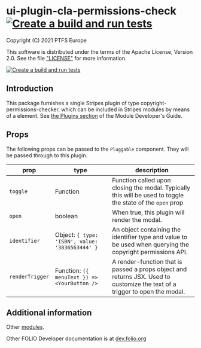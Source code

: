 # ui-plugin-cla-permissions-check [![Create a build and run tests](https://github.com/PTFS-Europe/ui-plugin-cla-permissions-check/actions/workflows/build-and-test.yml/badge.svg?branch=master)](https://github.com/PTFS-Europe/ui-plugin-cla-permissions-check/actions/workflows/build-and-test.yml)

Copyright (C) 2021 PTFS Europe

This software is distributed under the terms of the Apache License, Version 2.0. See the file ["LICENSE"](https://github.com/PTFS-Europe/ui-plugin-cla-permissions-check/blob/master/LICENSE) for more information.

[![Create a build and run tests](https://github.com/PTFS-Europe/ui-plugin-cla-permissions-check/actions/workflows/build-and-test.yml/badge.svg?branch=master)](https://github.com/PTFS-Europe/ui-plugin-cla-permissions-check/actions/workflows/build-and-test.yml)

## Introduction

This package furnishes a single Stripes plugin of type copyright-permissions-checker, which can be included in Stripes modules by means of a <Pluggable type="copyright-permissions-checker"> element. See [the Plugins section](https://github.com/folio-org/stripes-core/blob/master/doc/dev-guide.md#plugins) of the Module Developer's Guide.

## Props

The following props can be passed to the `Pluggable` component. They will be passed through to this plugin.

| prop | type | description |
|------|------|-------------|
| `toggle` | Function | Function called upon closing the modal. Typically this will be used to toggle the state of the `open` prop |
| `open` | boolean | When true, this plugin will render the modal. |
| `identifier` | Object: `{ type: 'ISBN', value: '3836563444' }` | An object containing the identifier type and value to be used when querying the copyright permissions API.  |
| `renderTrigger` | Function: `({ menuText }) => <YourButton />` | A render-function that is passed a props object and returns JSX. Used to customize the text of a trigger to open the modal. |

## Additional information

Other [modules](https://dev.folio.org/source-code/#client-side).

Other FOLIO Developer documentation is at [dev.folio.org](https://dev.folio.org/)
